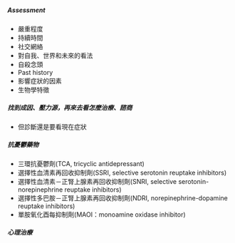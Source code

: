 ##### Assessment
- 嚴重程度
- 持續時間
- 社交網絡
- 對自我、世界和未來的看法
- 自殺念頭
- Past history
- 影響症狀的因素
- 生物學特徵

##### 找到成因、壓力源，再來去看怎麼治療、諮商
- 但診斷還是要看現在症狀

##### 抗憂鬱藥物
- 三環抗憂鬱劑(TCA, tricyclic antidepressant) 
- 選擇性血清素再回收抑制劑(SSRI, selective serotonin reuptake inhibitors) 
- 選擇性血清素－正腎上腺素再回收抑制劑(SNRI, selective serotonin-norepinephrine reuptake inhibitors) 
- 選擇性多巴胺－正腎上腺素再回收抑制劑(NDRI, norepinephrine-dopamine reuptake inhibitors)
- 單胺氧化酉每抑制劑(MAOI：monoamine oxidase inhibitor)

##### 心理治療